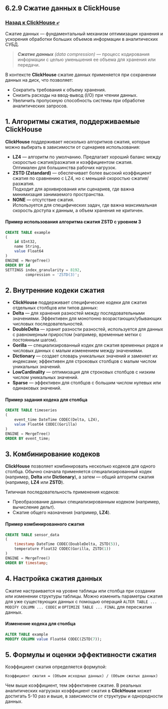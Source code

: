 ## 6.2.9 Сжатие данных в ClickHouse

### [Назад к ClickHouse ⤶](/data/Module6/data/clickhouse.md)

Сжатие данных — фундаментальный механизм оптимизации хранения и ускорения обработки больших объемов информации 
в аналитических СУБД.  

> _**Сжатие данных** (data compression)_ — процесс кодирования информации с целью уменьшения ее объема для хранения 
> или передачи.  

В контексте **ClickHouse** сжатие данных применяется при сохранении данных на диск, что позволяет:  
- Сократить требования к объему хранения.  
- Снизить расходы на ввод-вывод (I/O) при чтении данных.  
- Увеличить пропускную способность системы при обработке аналитических запросов.  

## 1. Алгоритмы сжатия, поддерживаемые ClickHouse
**ClickHouse** поддерживает несколько алгоритмов сжатия, которые можно выбирать в зависимости от сценариев использования:
- **LZ4** — алгоритм по умолчанию. Предлагает хороший баланс между скоростью сжатия/разжатия и коэффициентом сжатия.  
Оптимален для большинства рабочих нагрузок.  
- **ZSTD (Zstandard)** — обеспечивает более высокий коэффициент сжатия по сравнению с LZ4, но с меньшей скоростью 
сжатия/разжатия.  
Подходит для архивирования или сценариев, где важна минимизация занимаемого пространства.  
- **NONE** — отсутствие сжатия.  
Используется для специфических задач, где важна максимальная скорость доступа к данным, 
а объем хранения не критичен.  

#### Пример использования алгоритма сжатия ZSTD с уровнем 3

```sql
CREATE TABLE example
(
    id UInt32,
    name String,
    value Float64
)
ENGINE = MergeTree()
ORDER BY id
SETTINGS index_granularity = 8192,
         compression = 'ZSTD(3)';
```

## 2. Внутренние кодеки сжатия
- **ClickHouse** поддерживает специфические кодеки для сжатия отдельных столбцов или типов данных:
- **Delta** — для хранения разностей между последовательными значениями. Эффективен для монотонно возрастающих/убывающих 
числовых последовательностей.  
- **DoubleDelta** — хранит разности разностей, используется для данных с равномерным приростом (например, временные 
метки с постоянным шагом).  
- **Gorilla** — специализированный кодек для сжатия временных рядов и числовых данных с малым изменением между значениями.  
- **Dictionary** — создает словарь уникальных значений и заменяет их индексами; эффективен для строковых столбцов с 
малым числом уникальных значений.  
- **LowCardinality** — оптимизация для строковых столбцов с низким числом уникальных значений.  
- **Sparse** — эффективен для столбцов с большим числом нулевых или одинаковых значений.  

#### Пример задания кодека для столбца

```sql
CREATE TABLE timeseries
(
    event_time DateTime CODEC(Delta, LZ4),
    value Float64 CODEC(Gorilla)
)
ENGINE = MergeTree()
ORDER BY event_time;
```

## 3. Комбинирование кодеков
**ClickHouse** позволяет комбинировать несколько кодеков для одного столбца. Обычно сначала применяется 
специализированный кодек (например, **Delta** или **Dictionary**), а затем — общий алгоритм сжатия (например, **LZ4** 
или **ZSTD**).  

Типичная последовательность применения кодеков:  
- Преобразование данных специализированным кодеком (например, вычисление дельт).  
- Сжатие общего назначения (например, **LZ4**).  

#### Пример комбинированного сжатия  

```sql
CREATE TABLE sensor_data
(
    timestamp DateTime CODEC(DoubleDelta, ZSTD(5)),
    temperature Float32 CODEC(Gorilla, ZSTD(1))
)
ENGINE = MergeTree()
ORDER BY timestamp;
```

## 4. Настройка сжатия данных
Сжатие настраивается на уровне таблицы или столбца при создании или изменении структуры таблицы. Можно изменить 
параметры сжатия для уже существующих данных с помощью операций `ALTER TABLE ... MODIFY COLUMN ... CODEC` и 
`OPTIMIZE TABLE ... FINAL` для пересжатия данных.  

#### Изменение кодека для столбца

```sql
ALTER TABLE example
MODIFY COLUMN value Float64 CODEC(ZSTD(7));
```

## 5. Формулы и оценки эффективности сжатия
Коэффициент сжатия определяется формулой:

`Коэффициент сжатия = (Объем исходных данных) / (Объем сжатых данных)`
                  
Чем выше коэффициент, тем эффективнее сжатие. В реальных аналитических нагрузках коэффициент сжатия в **ClickHouse** 
может достигать 5-10 раз и выше, в зависимости от структуры и однородности данных.  

